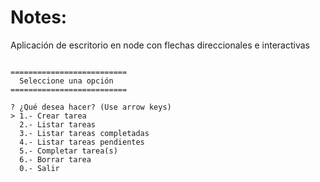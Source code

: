 # Notes: 

Aplicación de escritorio en node con flechas direccionales e interactivas


```

==========================
  Seleccione una opción
==========================

? ¿Qué desea hacer? (Use arrow keys)
> 1.- Crear tarea
  2.- Listar tareas
  3.- Listar tareas completadas
  4.- Listar tareas pendientes
  5.- Completar tarea(s)
  6.- Borrar tarea
  0.- Salir

```